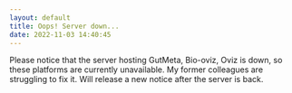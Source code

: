```yaml
---
layout: default
title: Oops! Server down...
date: 2022-11-03 14:40:45
---
```


Please notice that the server hosting GutMeta, Bio-oviz, Oviz is down, so these platforms are currently unavailable. My former colleagues are struggling to fix it. Will release a new notice after the server is back.